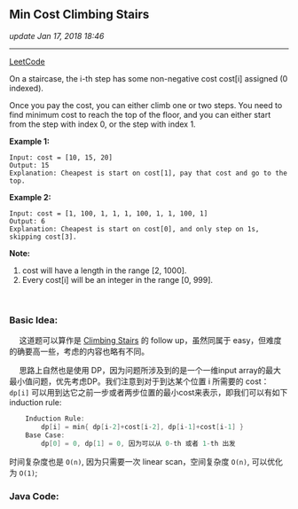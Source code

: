## Min Cost Climbing Stairs
_update Jan 17, 2018 18:46_

---
[LeetCode](https://leetcode.com/problems/min-cost-climbing-stairs/description/) 

On a staircase, the i-th step has some non-negative cost cost[i] assigned (0 indexed).

Once you pay the cost, you can either climb one or two steps. You need to find minimum cost to reach the top of the floor, and you can either start from the step with index 0, or the step with index 1.

**Example 1:**

    Input: cost = [10, 15, 20]
    Output: 15
    Explanation: Cheapest is start on cost[1], pay that cost and go to the top.

**Example 2:**

    Input: cost = [1, 100, 1, 1, 1, 100, 1, 1, 100, 1]
    Output: 6
    Explanation: Cheapest is start on cost[0], and only step on 1s, skipping cost[3].

**Note:**  

1. cost will have a length in the range [2, 1000].
2. Every cost[i] will be an integer in the range [0, 999].

<br>

### Basic Idea:
&emsp; 这道题可以算作是 [Climbing Stairs](https://will-gxz.gitbooks.io/xiaozheng_algo/content/dynamic-programming/climbing-stairs.html) 的 follow up，虽然同属于 easy，但难度的确要高一些，考虑的内容也略有不同。

&emsp; 思路上自然也是使用 DP，因为问题所涉及到的是一个一维input array的最大最小值问题，优先考虑DP。我们注意到对于到达某个位置 i 所需要的 cost：`dp[i]` 可以用到达它之前一步或者两步位置的最小cost来表示，即我们可以有如下 induction rule:
```java
    Induction Rule:
        dp[i] = min{ dp[i-2]+cost[i-2], dp[i-1]+cost[i-1] }
    Base Case:
        dp[0] = 0, dp[1] = 0, 因为可以从 0-th 或者 1-th 出发
```
时间复杂度也是 `O(n)`, 因为只需要一次 linear scan，空间复杂度 `O(n)`, 可以优化为 `O(1)`;

### Java Code:
```java












        